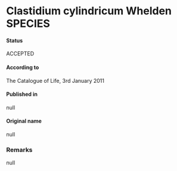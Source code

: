 # Clastidium cylindricum Whelden SPECIES

#### Status
ACCEPTED

#### According to
The Catalogue of Life, 3rd January 2011

#### Published in
null

#### Original name
null

### Remarks
null